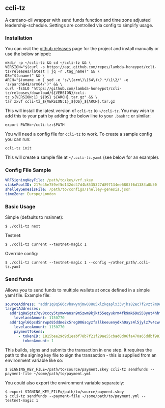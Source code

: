 ## ccli-tz

A cardano-cli wrapper with send funds function and time zone adjusted leadership-schedule. Settings are controlled via config to simplify usage.  

### Installation

You can visit the [github releases](https://github.com/lambda-honeypot/ccli-tz/releases) page for the project and install manually or use the below snippet:

```shell
mkdir -p ~/ccli-tz && cd ~/ccli-tz && \
VERSION="$(curl -s https://api.github.com/repos/lambda-honeypot/ccli-tz/releases/latest | jq -r .tag_name)" && \
OS="$(uname)" && \
ARCH="$(uname -m | sed -e 's/\(arm\)\(64\)\?.*/\1\2/' -e 's/aarch64$/arm64/')" && \
curl -fsSLO "https://github.com/lambda-honeypot/ccli-tz/releases/download/${VERSION}/ccli-tz_${VERSION:1}_${OS}_${ARCH}.tar.gz" && \
tar zxvf ccli-tz_${VERSION:1}_${OS}_${ARCH}.tar.gz
```

This will install the latest version of `ccli-tz` to `~/ccli-tz`. You may wish to add this to your path by adding the below line to your `.bashrc` or similar:

```shell
export PATH=~/ccli-tz:$PATH
```

You will need a config file for `ccli-tz` to work. To create a sample config you can run: 

```shell
ccli-tz init
```

This will create a sample file at `~/.ccli-tz.yaml` (see below for an example).

### Config File Sample

```yaml
VRFSigningKeyFile: /path/to/key/vrf.skey
stakePoolID: 217e45e759ef5d132dd47d4b8535327d897134ee6803f6d1383a0b50
shelleyGenesisFile: /path/to/configs/shelley-genesis.json
timeZone: Europe/London
```

### Basic Usage

Simple (defaults to mainnet):
```shell
$ ./ccli-tz next
```

Testnet:
```shell
$ ./ccli-tz current --testnet-magic 1
```

Override config:
```shell
$ ./ccli-tz current --testnet-magic 1 --config ~/other_path/.ccli-tz.yaml
```

### Send funds

Allows you to send funds to multiple wallets at once defined in a simple yaml file. Example file:

```yaml
sourceAddress: "addr1q8q566cvhawynjmw008u5xlzkqaplx33vjhs82ec7f2vzt7m9dtqxjj5kv4u40r5ss7dsy679zcw9xkm07kasdg6u4hs3azrhh"
targetAddresses:
  addr1q8a5gtz7qv8cccy5tymwwansn9m5zwm9kjkt55eqyukrm4fk9mk69u550yut4hhf5cyqu5nmh8jpw57lhxvhwqgx5sxqcydlqg:
    lovelaceAmount: 1150770
  addr1qyl66psd5nrwpd85ddne2x5reg006sqyzfallkeeuenydkh0ays4l5jylz7v4cwvgrwnvqcthn4tjk4g6lcuw567js6sphzc2m:
    lovelaceAmount: 1150770
    paymentTokens:
      - tokenID: 1815bee29d9d1eabf78b7f21f29ae55cbad8d06fa470a65ddbf98156.484f4e4559
        tokenAmount: 1
```

This builds, signs and submits the transaction in one step. It requires the path to the signing key file to sign the transaction - this is supplied from an environment variable like so:
```shell
$ SIGNING_KEY_FILE=/path/to/source/payment.skey ccli-tz sendfunds --payment-file ~/some/path/to/payment.yml
```

You could also export the environment variable separately:

```shell
$ export SIGNING_KEY_FILE=/path/to/source/payment.skey 
$ ccli-tz sendfunds --payment-file ~/some/path/to/payment.yml --testnet-magic 1
```
